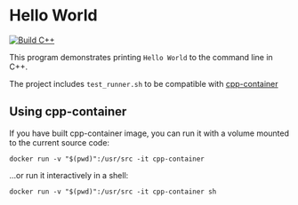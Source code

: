 # Hello World

[![Build C++](https://github.com/G4m3rpri3st/HelloWorld/actions/workflows/helloworld.yml/badge.svg)](https://github.com/G4m3rpri3st/HelloWorld/actions/workflows/helloworld.yml)

This program demonstrates printing `Hello World` to the command line in C++.

The project includes `test_runner.sh` to be compatible with [cpp-container](https://github.com/ChicoState/cpp-container)

## Using cpp-container

If you have built cpp-container image, you can run it with a volume mounted to the current source code:

```
docker run -v "$(pwd)":/usr/src -it cpp-container
```

...or run it interactively in a shell:

```
docker run -v "$(pwd)":/usr/src -it cpp-container sh
```
